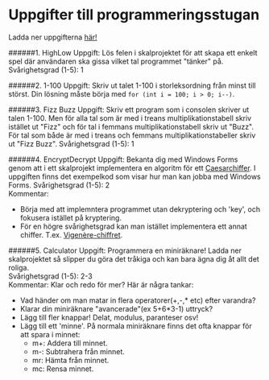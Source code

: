 Uppgifter till programmeringsstugan
=============

Ladda ner uppgifterna [här!](https://github.com/UppsalaSystemvetare/kod-och-kaffe/zipball/master/)

######1. HighLow
Uppgift: Lös felen i skalprojektet för att skapa ett enkelt spel där användaren ska gissa vilket tal programmet "tänker" på.  
Svårighetsgrad (1-5): 1

######2. 1-100
Uppgift: Skriv ut talet 1-100 i storleksordning från minst till störst. Din lösning måste börja med `for (int i = 100; i > 0; i--)`.


######3. Fizz Buzz
Uppgift: Skriv ett program som i consolen skriver ut talen 1-100. Men för alla tal som är med i treans multiplikationstabell skriv istället ut "Fizz" och för tal i femmans multiplikationstabell skriv ut "Buzz". För tal som både är med i treans och femmans multiplikationstabeller skriv ut "Fizz Buzz".
Svårighetsgrad (1-5): 1

######4. EncryptDecrypt
Uppgift: Bekanta dig med Windows Forms genom att i ett skalprojekt implementera en algoritm för ett [Caesarchiffer](http://sv.wikipedia.org/wiki/Caesarchiffer). I uppgiften finns det exempelkod som visar hur man kan jobba med Windows Forms.
Svårighetsgrad (1-5): 2  
Kommentar:
+ Börja med att implemntera programmet utan dekryptering och 'key', och fokusera istället på kryptering.
+ För en högre svårighetsgrad kan man istället implementera ett annat chiffer. T.ex. [Vigenère-chiffret](http://sv.wikipedia.org/wiki/Vigenère-chiffret).

######5. Calculator
Uppgift: Programmera en miniräknare! Ladda ner skalprojektet så slipper du göra det tråkiga och kan bara ägna dig åt allt det roliga.  
Svårighetsgrad (1-5): 2-3  
Kommentar: Klar och redo för mer? Här är några tankar:
+ Vad händer om man matar in flera operatorer(+,-,* etc) efter varandra?
+ Klarar din miniräknare "avancerade"(ex 5+6*3-1) uttryck?
+ Lägg till fler knappar! Delat, modulus, paranteser osv!
+ Lägg till ett 'minne'. På normala miniräknare finns det ofta knappar för att spara i minnet:
  + m+: Addera till minnet.
  + m-: Subtrahera från minnet.
  + mr: Hämta från minnet.
  + mc: Rensa minnet.
